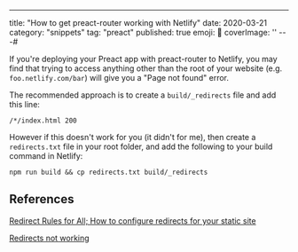 ---
title: "How to get preact-router working with Netlify"
date: 2020-03-21
category: "snippets"
tag: "preact"
published: true
emoji: 🧬
coverImage: ''
---#

If you're deploying your Preact app with preact-router to Netlify, you may find that trying to access anything other than the root of your website (e.g. `foo.netlify.com/bar`) will give you a "Page not found" error.

The recommended approach is to create a `build/_redirects` file and add this line:

```
/*/index.html 200
```

However if this doesn't work for you (it didn't for me), then create a `redirects.txt` file in your root folder, and add the following to your build command in Netlify:

```
npm run build && cp redirects.txt build/_redirects
```

## References

[Redirect Rules for All; How to configure redirects for your static site](https://www.netlify.com/blog/2019/01/16/redirect-rules-for-all-how-to-configure-redirects-for-your-static-site/)

[Redirects not working](https://community.netlify.com/t/redirects-not-working/1833)
